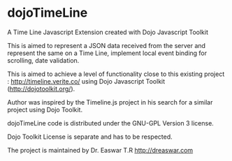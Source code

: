 dojoTimeLine
============

A Time Line Javascript Extension created with Dojo Javascript Toolkit

This is aimed to represent a JSON data received from the server and represent the same on a Time Line, 
implement local event binding for scrolling, date validation. 

This is aimed to achieve a level of functionality close to this existing project : http://timeline.verite.co/ 
using Dojo Javascript Toolkit (http://dojotoolkit.org/).

Author was inspired by the Timeline.js project in his search for a similar project using Dojo Toolkit.

dojoTimeLine code is distributed under the GNU-GPL Version 3 license. 

Dojo Toolkit License is separate and has to be respected. 

The project is maintained by Dr. Easwar T.R http://dreaswar.com

